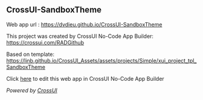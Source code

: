 ## CrossUI-SandboxTheme
Web app url : https://dvdieu.github.io/CrossUI-SandboxTheme

This project was created by CrossUI No-Code App Builder: https://crossui.com/RADGithub

Based on template: https://linb.github.io/CrossUI_Assets/assets/projects/Simple/xui_project_tpl_SandboxTheme

Click [here](https://crossui.com/RADGithub/#!from=github&owner=dvdieu&repo=CrossUI-SandboxTheme) to edit this web app in CrossUI No-Code App Builder

<i>Powered by [CrossUI](https://crossui.com)</i>
